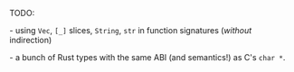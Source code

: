<span class="warning">

TODO:

  \- using `Vec`, `[_]` slices, `String`, `str` in function signatures (_without_ indirection)

  \- a bunch of Rust types with the same ABI (and semantics!) as
    C's `char *`.

</span>
